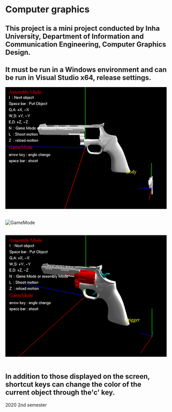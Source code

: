 # Computer graphics

## This project is a mini project conducted by Inha University, Department of Information and Communication Engineering, Computer Graphics Design.

## It must be run in a Windows environment and can be run in Visual Studio x64, release settings.

![AssemblyMode](first.gif)<br><br>

![GameMode](second.gif)<br><br>

![other motion](third.gif)<br><br>

## In addition to those displayed on the screen, shortcut keys can change the color of the current object through the'c' key.

2020 2nd semester
